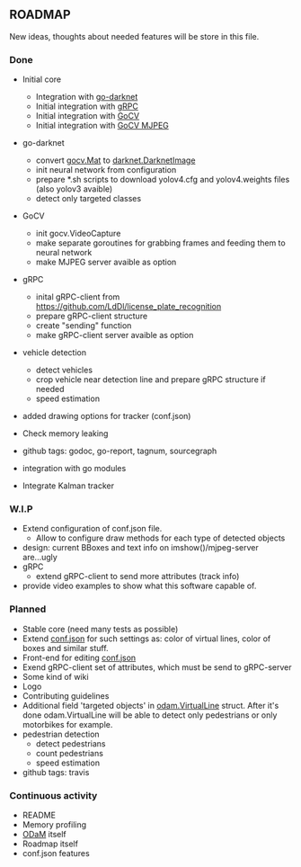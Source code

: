 ## ROADMAP
New ideas, thoughts about needed features will be store in this file.

### Done
* Initial core
    * Integration with [go-darknet](https://github.com/LdDl/go-darknet)
    * Initial integration with [gRPC](https://grpc.io/docs/quickstart/go/)
    * Initial integration with [GoCV](https://github.com/hybridgroup/gocv/)
    * Initial integration with [GoCV MJPEG](https://github.com/hybridgroup/mjpeg)

* go-darknet
    * convert [gocv.Mat](https://github.com/hybridgroup/gocv/blob/master/core.go#L179) to [darknet.DarknetImage](https://github.com/LdDl/go-darknet/blob/master/image.go#L14)
    * init neural network from configuration
    * prepare *.sh scripts to download yolov4.cfg and yolov4.weights files (also yolov3 avaible)
    * detect only targeted classes

* GoCV
    * init gocv.VideoCapture
    * make separate goroutines for grabbing frames and feeding them to neural network
    * make MJPEG server avaible as option

* gRPC
    * inital gRPC-client from https://github.com/LdDl/license_plate_recognition
    * prepare gRPC-client structure
    * create "sending" function
    * make gRPC-client server avaible as option

* vehicle detection
    * detect vehicles
    * crop vehicle near detection line and prepare gRPC structure if needed
    * speed estimation

* added drawing options for tracker (conf.json)
* Check memory leaking
* github tags: godoc, go-report, tagnum, sourcegraph
* integration with go modules
* Integrate Kalman tracker

### W.I.P
* Extend configuration of conf.json file.
    * Allow to configure draw methods for each type of detected objects
* design: current BBoxes and text info on imshow()/mjpeg-server are...ugly
* gRPC
    * extend gRPC-client to send more attributes (track info)
* provide video examples to show what this software capable of.

### Planned
* Stable core (need many tests as possible)
* Extend [conf.json](cmd/odam/conf.json) for such settings as: color of virtual lines, color of boxes and similar stuff.
* Front-end for editing [conf.json](cmd/odam/conf.json)
* Exend gRPC-client set of attributes, which must be send to gRPC-server
* Some kind of wiki
* Logo
* Contributing guidelines
* Additional field 'targeted objects' in [odam.VirtualLine](virtual_lines.go#11) struct. After it's done odam.VirtualLine will be able to detect only pedestrians or only motorbikes for example.
* pedestrian detection
    * detect pedestrians
    * count pedestrians
    * speed estimation
* github tags: travis

### Continuous activity
* README
* Memory profiling
* [ODaM](cmd/odam) itself
* Roadmap itself
* conf.json features
